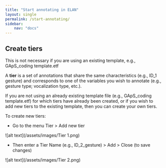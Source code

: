 ```yaml
---
title: "Start annotating in ELAN"
layout: single
permalink: /start-annotating/
sidebar:
    nav: "docs"
---
```


## Create tiers

This is not necessary if you are using an existing template, e.g., GApS_coding template.etf

A **tier** is a set of annotations that share the same characteristics (e.g., ID_1 gesture) and corresponds to one of the variables you wish to annotate (e.g., gesture type; vocalization type, etc.).


If you are not using an already existing template file (e.g., GApS_coding template.etf) for which tiers have already been created, or if you wish to add new tiers to the existing template, then you can create your own tiers.


To create new tiers:

  * Go to the menu Tier > Add new tier

![alt text](/assets/images/Tier 1.png)
  
  * Then enter a Tier Name (e.g., ID_2_gesture) > Add > Close (to save changes) 

![alt text](/assets/images/Tier 2.png)



